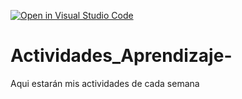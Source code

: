 [![Open in Visual Studio Code](https://classroom.github.com/assets/open-in-vscode-c66648af7eb3fe8bc4f294546bfd86ef473780cde1dea487d3c4ff354943c9ae.svg)](https://classroom.github.com/online_ide?assignment_repo_id=8535120&assignment_repo_type=AssignmentRepo)
# Actividades_Aprendizaje-
Aqui estarán mis actividades de cada semana
